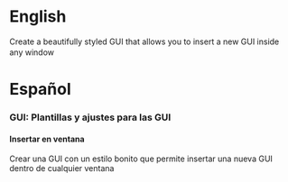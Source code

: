 # English
Create a beautifully styled GUI that allows you to insert a new GUI inside any window
ㅤ
ㅤ

# Español
### GUI: Plantillas y ajustes para las GUI
#### Insertar en ventana
Crear una GUI con un estilo bonito que permite insertar una nueva GUI dentro de cualquier ventana
